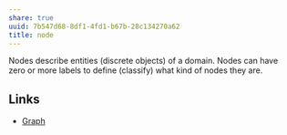 ```yaml
---
share: true
uuid: 7b547d68-8df1-4fd1-b67b-28c134270a62
title: node
---
```

Nodes describe entities (discrete objects) of a domain.
Nodes can have zero or more labels to define (classify) what kind of nodes they are.

## Links

* [Graph](/35f29bc3-ad1f-4ea8-b6bc-7fbc33413c73)